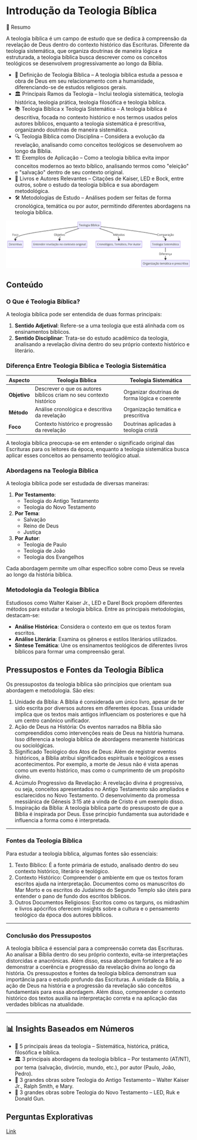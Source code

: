 # Introdução da Teologia Bíblica

📌 Resumo

A teologia bíblica é um campo de estudo que se dedica à compreensão da revelação de Deus dentro do contexto histórico das Escrituras. Diferente da teologia sistemática, que organiza doutrinas de maneira lógica e estruturada, a teologia bíblica busca descrever como os conceitos teológicos se desenvolvem progressivamente ao longo da Bíblia.

- 📖 Definição de Teologia Bíblica – A teologia bíblica estuda a pessoa e obra de Deus em seu relacionamento com a humanidade, diferenciando-se de estudos religiosos gerais.
- 🏛 Principais Ramos da Teologia – Inclui teologia sistemática, teologia histórica, teologia prática, teologia filosófica e teologia bíblica.
- 📚 Teologia Bíblica x Teologia Sistemática – A teologia bíblica é descritiva, focada no contexto histórico e nos termos usados pelos autores bíblicos, enquanto a teologia sistemática é prescritiva, organizando doutrinas de maneira sistemática.
- 🔍 Teologia Bíblica como Disciplina – Considera a evolução da revelação, analisando como conceitos teológicos se desenvolvem ao longo da Bíblia.
- 🏗 Exemplos de Aplicação – Como a teologia bíblica evita impor conceitos modernos ao texto bíblico, analisando termos como "eleição" e "salvação" dentro de seu contexto original.
- 📖 Livros e Autores Relevantes – Citações de Kaiser, LED e Bock, entre outros, sobre o estudo da teologia bíblica e sua abordagem metodológica.
- 🛠 Metodologias de Estudo – Análises podem ser feitas de forma cronológica, temática ou por autor, permitindo diferentes abordagens na teologia bíblica.

![img.png](Introdução%20da%20Teologia%20Bíblica/images/img.png)

## Conteúdo

### O Que é Teologia Bíblica?

A teologia bíblica pode ser entendida de duas formas principais:
1. **Sentido Adjetival**: Refere-se a uma teologia que está alinhada com os ensinamentos bíblicos.
2. **Sentido Disciplinar**: Trata-se do estudo acadêmico da teologia, analisando a revelação divina dentro do seu próprio contexto histórico e literário.

### Diferença Entre Teologia Bíblica e Teologia Sistemática

| Aspecto                | Teologia Bíblica | Teologia Sistemática |
|------------------------|----------------|----------------------|
| **Objetivo**          | Descrever o que os autores bíblicos criam no seu contexto histórico | Organizar doutrinas de forma lógica e coerente |
| **Método**            | Análise cronológica e descritiva da revelação | Organização temática e prescritiva |
| **Foco**              | Contexto histórico e progressão da revelação | Doutrinas aplicadas à teologia cristã |

A teologia bíblica preocupa-se em entender o significado original das Escrituras para os leitores da época, enquanto a teologia sistemática busca aplicar esses conceitos ao pensamento teológico atual.

### Abordagens na Teologia Bíblica

A teologia bíblica pode ser estudada de diversas maneiras:
1. **Por Testamento**:
    - Teologia do Antigo Testamento
    - Teologia do Novo Testamento
2. **Por Tema**:
    - Salvação
    - Reino de Deus
    - Justiça
3. **Por Autor**:
    - Teologia de Paulo
    - Teologia de João
    - Teologia dos Evangelhos

Cada abordagem permite um olhar específico sobre como Deus se revela ao longo da história bíblica.

### Metodologia da Teologia Bíblica

Estudiosos como Walter Kaiser Jr., LED e Darel Bock propõem diferentes métodos para estudar a teologia bíblica. Entre as principais metodologias, destacam-se:
- **Análise Histórica**: Considera o contexto em que os textos foram escritos.
- **Análise Literária**: Examina os gêneros e estilos literários utilizados.
- **Síntese Temática**: Une os ensinamentos teológicos de diferentes livros bíblicos para formar uma compreensão geral.


## Pressupostos e Fontes da Teologia Bíblica

Os pressupostos da teologia bíblica são princípios que orientam sua abordagem e metodologia. São eles:

1. Unidade da Bíblia: A Bíblia é considerada um único livro, apesar de ter sido escrita por diversos autores em diferentes épocas. Essa unidade implica que os textos mais antigos influenciam os posteriores e que há um centro canônico unificador.
2. Ação de Deus na História: Os eventos narrados na Bíblia são compreendidos como intervenções reais de Deus na história humana. Isso diferencia a teologia bíblica de abordagens meramente históricas ou sociológicas.
3. Significado Teológico dos Atos de Deus: Além de registrar eventos históricos, a Bíblia atribui significados espirituais e teológicos a esses acontecimentos. Por exemplo, a morte de Jesus não é vista apenas como um evento histórico, mas como o cumprimento de um propósito divino.
4. Acúmulo Progressivo da Revelação: A revelação divina é progressiva, ou seja, conceitos apresentados no Antigo Testamento são ampliados e esclarecidos no Novo Testamento. O desenvolvimento da promessa messiânica de Gênesis 3:15 até a vinda de Cristo é um exemplo disso.
5. Inspiração da Bíblia: A teologia bíblica parte do pressuposto de que a Bíblia é inspirada por Deus. Esse princípio fundamenta sua autoridade e influencia a forma como é interpretada.

---

### Fontes da Teologia Bíblica

Para estudar a teologia bíblica, algumas fontes são essenciais:

1. Texto Bíblico: É a fonte primária de estudo, analisado dentro do seu contexto histórico, literário e teológico.
2. Contexto Histórico: Compreender o ambiente em que os textos foram escritos ajuda na interpretação. Documentos como os manuscritos do Mar Morto e os escritos do Judaísmo do Segundo Templo são úteis para entender o pano de fundo dos escritos bíblicos.
3. Outros Documentos Religiosos: Escritos como os targuns, os midrashim e livros apócrifos oferecem insights sobre a cultura e o pensamento teológico da época dos autores bíblicos.

---

### Conclusão dos Pressupostos

A teologia bíblica é essencial para a compreensão correta das Escrituras. Ao analisar a Bíblia dentro do seu próprio contexto, evita-se interpretações distorcidas e anacrônicas. Além disso, essa abordagem fortalece a fé ao demonstrar a coerência e progressão da revelação divina ao longo da história.
Os pressupostos e fontes da teologia bíblica demonstram sua importância para o estudo profundo das Escrituras. A unidade da Bíblia, a ação de Deus na história e a progressão da revelação são conceitos fundamentais para essa abordagem. Além disso, compreender o contexto histórico dos textos auxilia na interpretação correta e na aplicação das verdades bíblicas na atualidade.


---




## 📊 Insights Baseados em Números

- 🔢 5 principais áreas da teologia – Sistemática, histórica, prática, filosófica e bíblica.
- 🏛 3 principais abordagens da teologia bíblica – Por testamento (AT/NT), por tema (salvação, divórcio, mundo, etc.), por autor (Paulo, João, Pedro).
- 📘 3 grandes obras sobre Teologia do Antigo Testamento – Walter Kaiser Jr., Ralph Smith, e Mary.
- 📘 3 grandes obras sobre Teologia do Novo Testamento – LED, Ruk e Donald Gun.

## Perguntas Explorativas

[Link](Introdu%C3%A7%C3%A3o%20da%20Teologia%20B%C3%ADblica/Exemplos%20de%20Perguntas%20Explorativas.md)

<!-- ## Resumos de Aulas 

Playlist disponível em: https://youtube.com/playlist?list=PL5r0gTepYZfiHIy1PFXi6CrBHdI0Fj2-e&si=8MS0eGps61A0pdtH 

### Vídeo 1: Introdução à Teol. Bíblica - Aula 1 - Antonio Neto

A teologia bíblica é essencial para compreender como Deus se revelou progressivamente ao longo das Escrituras. Ao respeitar o contexto histórico e a progressão temática dos textos bíblicos, os estudiosos podem evitar interpretações anacrônicas e obter uma visão mais fiel ao pensamento dos autores inspirados.

Estudar a teologia bíblica é um passo fundamental para quem deseja aprofundar seu conhecimento da Bíblia de forma acadêmica e sistemática.

⏳ Timestamps Relevantes: https://www.youtube.com/watch?v=5-BTm-olViE
Aqui estão alguns momentos-chave do vídeo com links diretos:

- **00:01:14** – Definição de Teologia
- **00:02:46** – Principais áreas da Teologia
- **00:03:40** – Teologia Bíblica como disciplina
- **00:05:26** – Teologia Bíblica vs. Teologia Sistemática
- **00:07:50** – Importância do contexto histórico
- **00:09:20** – Métodos de interpretação da Bíblia
- **00:12:30** – Como evitar leituras anacrônicas
- **00:15:40** – Progressão da revelação na Bíblia
- **00:18:10** – Exemplos de livros de Teologia Bíblica
- **00:22:30** – Encerramento da aula

Video 2 - Timestamps Relevantes
Definição de Teologia Bíblica - Introdução ao conceito e sua abordagem descritiva.
Pressuposto da Unidade da Bíblia - Explicação da coesão entre os livros bíblicos.
Ação de Deus na História - Intervenção divina como evento verificável.
Significado Teológico dos Atos de Deus - O papel dos profetas na interpretação histórica.
Exemplo: Crucificação de Cristo - Como um evento pode ser visto historicamente e teologicamente.
Acúmulo Progressivo da Revelação - Como as Escrituras se desenvolvem ao longo do tempo.
Inspiração da Bíblia - O pressuposto da autoridade divina das Escrituras.
Fontes da Teologia Bíblica - O uso do texto bíblico como principal referência.
Contexto Histórico como Fonte - O papel de documentos históricos na interpretação.
Judaísmo do Segundo Templo - O impacto de escritos judaicos na compreensão do Novo Testamento.